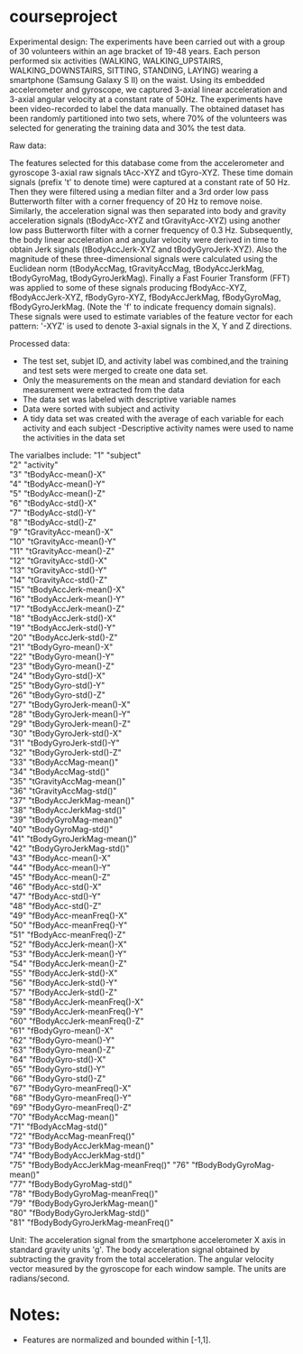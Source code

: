# courseproject
Experimental design: The experiments have been carried out with a group of 30 volunteers within an age bracket of 19-48 years. Each person performed six activities (WALKING, WALKING_UPSTAIRS, WALKING_DOWNSTAIRS, SITTING, STANDING, LAYING) wearing a smartphone (Samsung Galaxy S II) on the waist. Using its embedded accelerometer and gyroscope, we captured 3-axial linear acceleration and 3-axial angular velocity at a constant rate of 50Hz. The experiments have been video-recorded to label the data manually. The obtained dataset has been randomly partitioned into two sets, where 70% of the volunteers was selected for generating the training data and 30% the test data.

Raw data:

The features selected for this database come from the accelerometer and gyroscope 3-axial raw signals tAcc-XYZ and tGyro-XYZ. These time domain signals (prefix 't' to denote time) were captured at a constant rate of 50 Hz. Then they were filtered using a median filter and a 3rd order low pass Butterworth filter with a corner frequency of 20 Hz to remove noise. Similarly, the acceleration signal was then separated into body and gravity acceleration signals (tBodyAcc-XYZ and tGravityAcc-XYZ) using another low pass Butterworth filter with a corner frequency of 0.3 Hz. Subsequently, the body linear acceleration and angular velocity were derived in time to obtain Jerk signals (tBodyAccJerk-XYZ and tBodyGyroJerk-XYZ). Also the magnitude of these three-dimensional signals were calculated using the Euclidean norm (tBodyAccMag, tGravityAccMag, tBodyAccJerkMag, tBodyGyroMag, tBodyGyroJerkMag). Finally a Fast Fourier Transform (FFT) was applied to some of these signals producing fBodyAcc-XYZ, fBodyAccJerk-XYZ, fBodyGyro-XYZ, fBodyAccJerkMag, fBodyGyroMag, fBodyGyroJerkMag. (Note the 'f' to indicate frequency domain signals). These signals were used to estimate variables of the feature vector for each pattern: '-XYZ' is used to denote 3-axial signals in the X, Y and Z directions.

Processed data:
- The test set, subjet ID, and activity label was combined,and the training and test sets were merged to create one data set.
- Only the measurements on the mean and standard deviation for each measurement were extracted from the data
- The data set was labeled with descriptive variable names
- Data were sorted with subject and activity
- A tidy data set was created with the average of each variable for each activity and each subject
-Descriptive activity names were used to name the activities in the data set

The varialbes include:
 "1"  "subject"                        
 "2"  "activity"                       
 "3"  "tBodyAcc-mean()-X"              
 "4"  "tBodyAcc-mean()-Y"              
 "5"  "tBodyAcc-mean()-Z"              
 "6"  "tBodyAcc-std()-X"               
 "7"  "tBodyAcc-std()-Y"               
 "8"  "tBodyAcc-std()-Z"               
 "9"  "tGravityAcc-mean()-X"           
 "10" "tGravityAcc-mean()-Y"           
 "11" "tGravityAcc-mean()-Z"           
 "12" "tGravityAcc-std()-X"            
 "13" "tGravityAcc-std()-Y"            
 "14" "tGravityAcc-std()-Z"            
 "15" "tBodyAccJerk-mean()-X"          
 "16" "tBodyAccJerk-mean()-Y"          
 "17" "tBodyAccJerk-mean()-Z"          
 "18" "tBodyAccJerk-std()-X"           
 "19" "tBodyAccJerk-std()-Y"           
 "20" "tBodyAccJerk-std()-Z"           
 "21" "tBodyGyro-mean()-X"             
 "22" "tBodyGyro-mean()-Y"             
 "23" "tBodyGyro-mean()-Z"             
 "24" "tBodyGyro-std()-X"              
 "25" "tBodyGyro-std()-Y"              
 "26" "tBodyGyro-std()-Z"              
 "27" "tBodyGyroJerk-mean()-X"         
 "28" "tBodyGyroJerk-mean()-Y"         
 "29" "tBodyGyroJerk-mean()-Z"         
 "30" "tBodyGyroJerk-std()-X"          
 "31" "tBodyGyroJerk-std()-Y"          
 "32" "tBodyGyroJerk-std()-Z"          
 "33" "tBodyAccMag-mean()"             
 "34" "tBodyAccMag-std()"              
 "35" "tGravityAccMag-mean()"          
 "36" "tGravityAccMag-std()"           
 "37" "tBodyAccJerkMag-mean()"         
 "38" "tBodyAccJerkMag-std()"          
 "39" "tBodyGyroMag-mean()"            
 "40" "tBodyGyroMag-std()"             
 "41" "tBodyGyroJerkMag-mean()"        
 "42" "tBodyGyroJerkMag-std()"         
 "43" "fBodyAcc-mean()-X"              
 "44" "fBodyAcc-mean()-Y"              
 "45" "fBodyAcc-mean()-Z"              
 "46" "fBodyAcc-std()-X"               
 "47" "fBodyAcc-std()-Y"               
 "48" "fBodyAcc-std()-Z"               
 "49" "fBodyAcc-meanFreq()-X"          
 "50" "fBodyAcc-meanFreq()-Y"          
 "51" "fBodyAcc-meanFreq()-Z"          
 "52" "fBodyAccJerk-mean()-X"          
 "53" "fBodyAccJerk-mean()-Y"          
 "54" "fBodyAccJerk-mean()-Z"          
 "55" "fBodyAccJerk-std()-X"           
 "56" "fBodyAccJerk-std()-Y"           
 "57" "fBodyAccJerk-std()-Z"           
 "58" "fBodyAccJerk-meanFreq()-X"      
 "59" "fBodyAccJerk-meanFreq()-Y"      
 "60" "fBodyAccJerk-meanFreq()-Z"      
 "61" "fBodyGyro-mean()-X"             
 "62" "fBodyGyro-mean()-Y"             
 "63" "fBodyGyro-mean()-Z"             
 "64" "fBodyGyro-std()-X"              
 "65" "fBodyGyro-std()-Y"              
 "66" "fBodyGyro-std()-Z"              
 "67" "fBodyGyro-meanFreq()-X"         
 "68" "fBodyGyro-meanFreq()-Y"         
 "69" "fBodyGyro-meanFreq()-Z"         
 "70" "fBodyAccMag-mean()"             
 "71" "fBodyAccMag-std()"              
 "72" "fBodyAccMag-meanFreq()"         
 "73" "fBodyBodyAccJerkMag-mean()"     
 "74" "fBodyBodyAccJerkMag-std()"      
 "75" "fBodyBodyAccJerkMag-meanFreq()" 
 "76" "fBodyBodyGyroMag-mean()"        
 "77" "fBodyBodyGyroMag-std()"         
 "78" "fBodyBodyGyroMag-meanFreq()"    
 "79" "fBodyBodyGyroJerkMag-mean()"    
 "80" "fBodyBodyGyroJerkMag-std()"     
 "81" "fBodyBodyGyroJerkMag-meanFreq()"


Unit: The acceleration signal from the smartphone accelerometer X axis in standard gravity units 'g'. The body acceleration signal obtained by subtracting the gravity from the total acceleration. The angular velocity vector measured by the gyroscope for each window sample. The units are radians/second. 

Notes: 
======
- Features are normalized and bounded within [-1,1].
